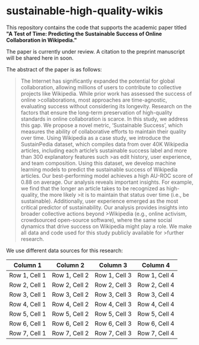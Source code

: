 # sustainable-high-quality-wikis

This repository contains the code that supports the academic paper titled **"A Test of Time: Predicting the Sustainable Success of Online Collaboration in Wikipedia."**

The paper is currently under review. A citation to the preprint manuscript will be shared here in soon.

The abstract of the paper is as follows:<br/>
>The Internet has significantly expanded the potential for global collaboration, allowing millions of users to contribute to collective projects like Wikipedia. While prior work has assessed the success of online >collaborations, most approaches are time-agnostic, evaluating success without considering its longevity.
>Research on the factors that ensure the long-term preservation of high-quality standards in online collaboration is scarce.
>In this study, we address this gap. We propose a novel metric, ‘Sustainable Success’, which measures the ability of collaborative efforts to maintain their quality over time.
>Using Wikipedia as a case study, we introduce the SustainPedia dataset, which compiles data from over 40K Wikipedia articles, including each article’s sustainable success label and more than 300 explanatory features such >as edit history, user experience, and team composition.
>Using this dataset, we develop machine learning models to predict the sustainable success of Wikipedia articles.
>Our best-performing model achieves a high AU-ROC score of 0.88 on average. Our analysis reveals important insights. For example, we find that the longer an article takes to be recognized as high-quality, the more likely >it is to maintain that status over time (i.e., be sustainable). Additionally, user experience emerged as the most critical predictor of sustainability. Our analysis provides insights into broader collective actions beyond >Wikipedia (e.g., online activism, crowdsourced open-source software), where the same social dynamics that drive success on Wikipedia might play a role. We make all data and code used for this study publicly available for >further research.

We use different data sources for this research:

| Column 1       | Column 2      | Column 3       | Column 4       |
|----------------|---------------|----------------|----------------|
| Row 1, Cell 1  | Row 1, Cell 2 | Row 1, Cell 3  | Row 1, Cell 4  |
| Row 2, Cell 1  | Row 2, Cell 2 | Row 2, Cell 3  | Row 2, Cell 4  |
| Row 3, Cell 1  | Row 3, Cell 2 | Row 3, Cell 3  | Row 3, Cell 4  |
| Row 4, Cell 1  | Row 4, Cell 2 | Row 4, Cell 3  | Row 4, Cell 4  |
| Row 5, Cell 1  | Row 5, Cell 2 | Row 5, Cell 3  | Row 5, Cell 4  |
| Row 6, Cell 1  | Row 6, Cell 2 | Row 6, Cell 3  | Row 6, Cell 4  |
| Row 7, Cell 1  | Row 7, Cell 2 | Row 7, Cell 3  | Row 7, Cell 4  |
